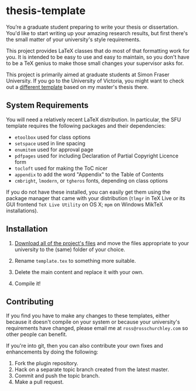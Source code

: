 # thesis-template

You’re a graduate student preparing to write your thesis or dissertation. You'd like to start writing up your amazing research results, but first there's the small matter of your university's style requirements.

This project provides LaTeX classes that do most of that formatting work for you. It is intended to be easy to use and easy to maintain, so you don't have to be a TeX genius to make those small changes your supervisor asks for.

This project is primarily aimed at graduate students at Simon Fraser University. If you go to the University of Victoria, you might want to check out a [different template](https://github.com/rchurchley/uvic-thesis) based on my master's thesis there.


## System Requirements

You will need a relatively recent LaTeX distribution. In particular, the SFU template requires the following packages and their dependencies:

- `etoolbox` used for class options
- `setspace` used in line spacing
- `enumitem` used for approval page
- `pdfpages` used for including Declaration of Partial Copyright Licence form
- `tocloft` used for making the ToC nicer
- `appendix` to add the word "Appendix" to the Table of Contents
- `cmbright`, `lmodern`, or `tgheros` fonts, depending on class options

If you do not have these installed, you can easily get them using the package manager that came with your distribution (`tlmgr` in TeX Live or its GUI frontend `TeX Live Utility` on OS X; `mpm` on Windows MikTeX installations).


## Installation

1. [Download all of the project's files][1] and move the files appropriate to your university to the (same) folder of your choice.

2. Rename `template.tex` to something more suitable.

3. Delete the main content and replace it with your own.

4. Compile it!


## Contributing

If you find you have to make any changes to these templates, either because it doesn't compile on your system or because your university's requirements have changed, please email me at `ross@rosschurchley.com` so other people can benefit.

If you're into git, then you can also contribute your own fixes and enhancements by doing the following:

1. Fork the plugin repository.
2. Hack on a separate topic branch created from the latest master.
3. Commit and push the topic branch.
4. Make a pull request.

[1]: https://github.com/rchurchley/thesis-template/archive/master.zip
